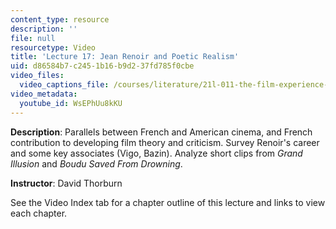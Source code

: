 ```yaml
---
content_type: resource
description: ''
file: null
resourcetype: Video
title: 'Lecture 17: Jean Renoir and Poetic Realism'
uid: d86584b7-c245-1b16-b9d2-37fd785f0cbe
video_files:
  video_captions_file: /courses/literature/21l-011-the-film-experience-fall-2013/lecture-videos-notes/lecture-17-jean-renoir-and-poetic-realism/WsEPhUu8kKU.vtt
video_metadata:
  youtube_id: WsEPhUu8kKU
---
```


**Description**: Parallels between French and American cinema, and French contribution to developing film theory and criticism. Survey Renoir's career and some key associates (Vigo, Bazin). Analyze short clips from _Grand Illusion_ and _Boudu Saved From Drowning_.

**Instructor**: David Thorburn

See the Video Index tab for a chapter outline of this lecture and links to view each chapter.